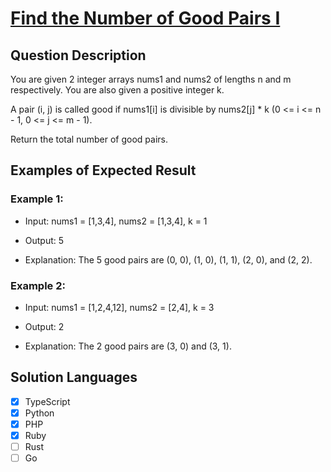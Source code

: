 # [Find the Number of Good Pairs I](https://leetcode.com/problems/find-the-number-of-good-pairs-i/description/)

## Question Description

You are given 2 integer arrays nums1 and nums2 of lengths n and m respectively. You are also given a positive integer k.

A pair (i, j) is called good if nums1[i] is divisible by nums2[j] \* k (0 <= i <= n - 1, 0 <= j <= m - 1).

Return the total number of good pairs.

## Examples of Expected Result

### Example 1:

- Input: nums1 = [1,3,4], nums2 = [1,3,4], k = 1

- Output: 5

- Explanation: The 5 good pairs are (0, 0), (1, 0), (1, 1), (2, 0), and (2, 2).

### Example 2:

- Input: nums1 = [1,2,4,12], nums2 = [2,4], k = 3

- Output: 2

- Explanation: The 2 good pairs are (3, 0) and (3, 1).

## Solution Languages

- [x] TypeScript
- [x] Python
- [x] PHP
- [x] Ruby
- [ ] Rust
- [ ] Go
